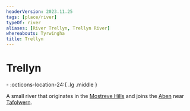 ```yaml
---
headerVersion: 2023.11.25
tags: [place/river]
typeOf: river
aliases: [River Trellyn, Trellyn River]
whereabouts: Tyrwingha
title: Trellyn
---
```

# Trellyn
<div class="grid cards ext-narrow-margin ext-one-column" markdown>
-    :octicons-location-24:{ .lg .middle }   
</div>


A small river that originates in the [Mostreve Hills](<../../mostreve-hills.md>) and joins the [Aben](<./aben.md>) near [Tafolwern](<../../tyrwingha/tafolwern.md>). 